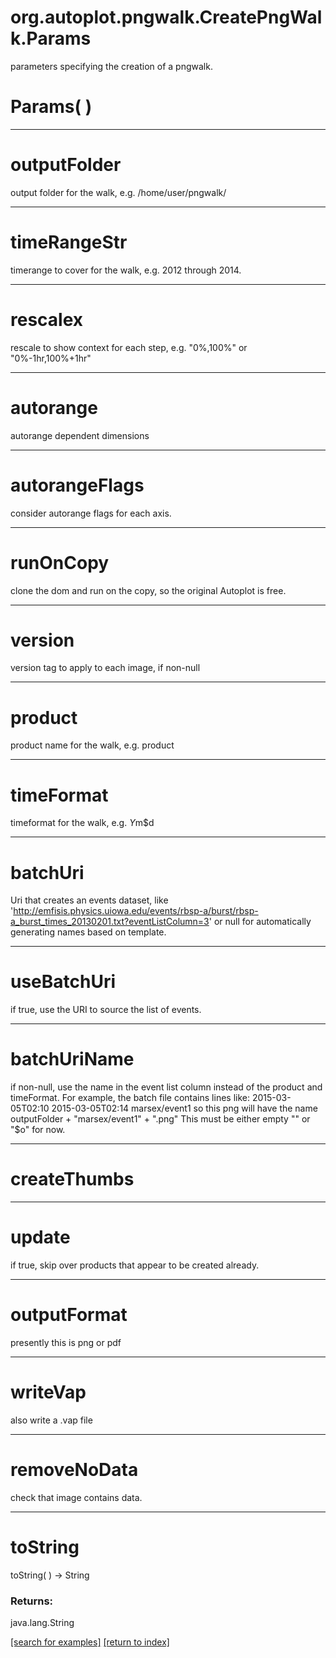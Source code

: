 # org.autoplot.pngwalk.CreatePngWalk.Params

parameters specifying the creation of a pngwalk.

# Params( )


***
<a name="outputFolder"></a>
# outputFolder

output folder for the walk, e.g. /home/user/pngwalk/

***
<a name="timeRangeStr"></a>
# timeRangeStr

timerange to cover for the walk, e.g. 2012 through 2014.

***
<a name="rescalex"></a>
# rescalex

rescale to show context for each step, e.g. "0%,100%" or "0%-1hr,100%+1hr"

***
<a name="autorange"></a>
# autorange

autorange dependent dimensions

***
<a name="autorangeFlags"></a>
# autorangeFlags

consider autorange flags for each axis.

***
<a name="runOnCopy"></a>
# runOnCopy

clone the dom and run on the copy, so the original Autoplot is free.

***
<a name="version"></a>
# version

version tag to apply to each image, if non-null

***
<a name="product"></a>
# product

product name for the walk, e.g. product

***
<a name="timeFormat"></a>
# timeFormat

timeformat for the walk, e.g. $Y$m$d

***
<a name="batchUri"></a>
# batchUri

Uri that creates an events dataset, like 
 'http://emfisis.physics.uiowa.edu/events/rbsp-a/burst/rbsp-a_burst_times_20130201.txt?eventListColumn=3'
 or null for automatically generating names based on template.

***
<a name="useBatchUri"></a>
# useBatchUri

if true, use the URI to source the list of events.

***
<a name="batchUriName"></a>
# batchUriName

if non-null, use the name in the event list column instead of the 
 product and timeFormat.  For example,
 the batch file contains lines like:
 2015-03-05T02:10 2015-03-05T02:14 marsex/event1
 so this png will have the name outputFolder + "marsex/event1" + ".png"
 This must be either empty "" or "$o" for now.

***
<a name="createThumbs"></a>
# createThumbs



***
<a name="update"></a>
# update

if true, skip over products that appear to be created already.

***
<a name="outputFormat"></a>
# outputFormat

presently this is png or pdf

***
<a name="writeVap"></a>
# writeVap

also write a .vap file

***
<a name="removeNoData"></a>
# removeNoData

check that image contains data.

***
<a name="toString"></a>
# toString
toString(  ) &rarr; String



### Returns:
java.lang.String


<a href="https://github.com/autoplot/dev/search?q=toString&unscoped_q=toString">[search for examples]</a>
<a href="https://github.com/autoplot/documentation/blob/master/javadoc/index-all.md">[return to index]</a>

